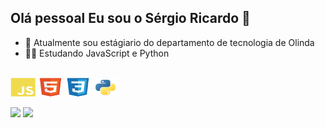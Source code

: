 ## Olá pessoal Eu sou o Sérgio Ricardo 👋
- 🔭 Atualmente sou estágiario do departamento de tecnologia de Olinda
- 👩‍💻 Estudando JavaScript e Python
  

<div style="display: inline_block"><br>
  <img align="center" alt="Sérgio-Js" height="30" width="40" src="https://raw.githubusercontent.com/devicons/devicon/master/icons/javascript/javascript-plain.svg">
  <img align="center" alt="Sérgio-HTML" height="30" width="40" src="https://raw.githubusercontent.com/devicons/devicon/master/icons/html5/html5-original.svg">
  <img align="center" alt="Sérgio-CSS" height="30" width="40" src="https://raw.githubusercontent.com/devicons/devicon/master/icons/css3/css3-original.svg">
  <img align="center" alt="Sérgio-Python" height="30" width="40" src="https://raw.githubusercontent.com/devicons/devicon/master/icons/python/python-original.svg">
  
</div>


<div style="display: inline_block"><br>
   <a href="https://www.linkedin.com/in/s%C3%A9rgio-ricardo-0857a8256" target="_blank"><img src="https://img.shields.io/badge/-LinkedIn-%230077B5?style=for-the-badge&logo=linkedin&logoColor=white" target="_blank"></a> 
   <a href ="mailto:sergio.ricardof@ufrpe.br"><img src="https://img.shields.io/badge/-Gmail-%23333?style=for-the-badge&logo=gmail&logoColor=white" target="_blank"></a>
</div>


